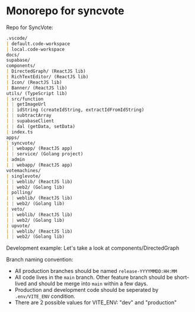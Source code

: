 # Monorepo for syncvote

Repo for SyncVote:

```md
.vscode/
| default.code-workspace
| local.code-workspace
docs/
supabase/
components/
| DirectedGraph/ (ReactJS lib)
| RichTextEditor/ (ReactJS lib)
| Icon/ (ReactJS lib)
| Banner/ (ReactJS lib)
utils/ (TypeScript lib)
| src/function
| | getImageUrl
| | idString (createIdString, extractIdFromIdString)
| | subtractArray
| | supabaseClient
| | dal (getData, setData)
| index.ts
apps/
| syncvote/
| | webapp/ (ReactJS app)
| | service/ (Golang project)
| admin
| | webapp/ (ReactJS app)
votemachines/
| singlevote/
| | weblib/ (ReactJS lib)
| | web2/ (Golang lib)
| polling/
| | weblib/ (ReactJS lib)
| | web2/ (Golang lib)
| veto/
| | weblib/ (ReactJS lib)
| | web2/ (Golang lib)
| upvote/
| | weblib/ (ReactJS lib)
| | web2/ (Golang lib)
```

Development example: Let's take a look at components/DirectedGraph

Branch naming convention:

- All production branches should be named `release-YYYYMMDD:HH:MM`
- All code lives in the `main` branch. Other feature branch should be short-lived and should be merge into `main` within a few days.
- Production and development code should be seperated by `.env/VITE_ENV` condition.
- There are 2 possible values for VITE_ENV: "dev" and "production"
